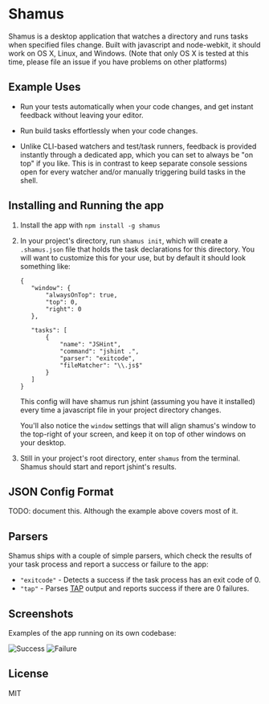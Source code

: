 Shamus
========

Shamus is a desktop application that watches a directory and runs tasks when
specified files change. Built with javascript and node-webkit, it should
work on OS X, Linux, and Windows. (Note that only OS X is tested at this time,
please file an issue if you have problems on other platforms)


Example Uses
------------

* Run your tests automatically when your code changes, and get instant
  feedback without leaving your editor.

* Run build tasks effortlessly when your code changes.

* Unlike CLI-based watchers and test/task runners, feedback is provided instantly
  through a dedicated app, which you can set to always be "on top" if you like.
  This is in contrast to keep separate console sessions open for every watcher
  and/or manually triggering build tasks in the shell.


Installing and Running the app
------------------------------

1. Install the app with `npm install -g shamus`

1. In your project's directory, run `shamus init`, which will create a `.shamus.json`
   file that holds the task declarations for this directory. You will want to
   customize this for your use, but by default it should look something like:

   ```
   {
      "window": {
          "alwaysOnTop": true,
          "top": 0,
          "right": 0
      },

      "tasks": [
          {
              "name": "JSHint",
              "command": "jshint .",
              "parser": "exitcode",
              "fileMatcher": "\\.js$"
          }
      ]
   }
   ```

   This config will have shamus run jshint (assuming you have it installed)
   every time a javascript file in your project directory changes.

   You'll also notice the `window` settings that will align shamus's
   window to the top-right of your screen, and keep it on top of other
   windows on your desktop.


1. Still in your project's root directory, enter `shamus` from the terminal.
   Shamus should start and report jshint's results.


JSON Config Format
------------------

TODO: document this. Although the example above covers most of it.


Parsers
-------

Shamus ships with a couple of simple parsers, which check the results of
your task process and report a success or failure to the app:

* `"exitcode"` - Detects a success if the task process has an exit code of 0.
* `"tap"` - Parses [TAP](http://en.wikipedia.org/wiki/Test_Anything_Protocol)
            output and reports success if there are 0 failures.


Screenshots
-----------

Examples of the app running on its own codebase:

![Success](https://raw.github.com/af/shamus/master/docs/images/screenshot_success.png)
![Failure](https://raw.github.com/af/shamus/master/docs/images/screenshot_error.png)


License
-------
MIT
